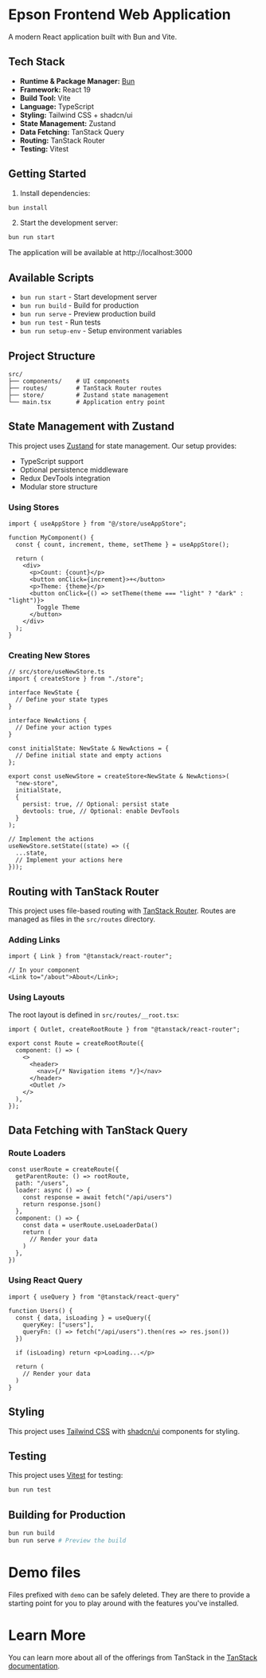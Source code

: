 # Epson Frontend Web Application

A modern React application built with Bun and Vite.

## Tech Stack

- **Runtime & Package Manager:** [Bun](https://bun.sh/)
- **Framework:** React 19
- **Build Tool:** Vite
- **Language:** TypeScript
- **Styling:** Tailwind CSS + shadcn/ui
- **State Management:** Zustand
- **Data Fetching:** TanStack Query
- **Routing:** TanStack Router
- **Testing:** Vitest

## Getting Started

1. Install dependencies:

```bash
bun install
```

2. Start the development server:

```bash
bun run start
```

The application will be available at http://localhost:3000

## Available Scripts

- `bun run start` - Start development server
- `bun run build` - Build for production
- `bun run serve` - Preview production build
- `bun run test` - Run tests
- `bun run setup-env` - Setup environment variables

## Project Structure

```
src/
├── components/    # UI components
├── routes/        # TanStack Router routes
├── store/         # Zustand state management
└── main.tsx       # Application entry point
```

## State Management with Zustand

This project uses [Zustand](https://github.com/pmndrs/zustand) for state management. Our setup provides:

- TypeScript support
- Optional persistence middleware
- Redux DevTools integration
- Modular store structure

### Using Stores

```tsx
import { useAppStore } from "@/store/useAppStore";

function MyComponent() {
  const { count, increment, theme, setTheme } = useAppStore();

  return (
    <div>
      <p>Count: {count}</p>
      <button onClick={increment}>+</button>
      <p>Theme: {theme}</p>
      <button onClick={() => setTheme(theme === "light" ? "dark" : "light")}>
        Toggle Theme
      </button>
    </div>
  );
}
```

### Creating New Stores

```tsx
// src/store/useNewStore.ts
import { createStore } from "./store";

interface NewState {
  // Define your state types
}

interface NewActions {
  // Define your action types
}

const initialState: NewState & NewActions = {
  // Define initial state and empty actions
};

export const useNewStore = createStore<NewState & NewActions>(
  "new-store",
  initialState,
  {
    persist: true, // Optional: persist state
    devtools: true, // Optional: enable DevTools
  }
);

// Implement the actions
useNewStore.setState((state) => ({
  ...state,
  // Implement your actions here
}));
```

## Routing with TanStack Router

This project uses file-based routing with [TanStack Router](https://tanstack.com/router). Routes are managed as files in the `src/routes` directory.

### Adding Links

```tsx
import { Link } from "@tanstack/react-router";

// In your component
<Link to="/about">About</Link>;
```

### Using Layouts

The root layout is defined in `src/routes/__root.tsx`:

```tsx
import { Outlet, createRootRoute } from "@tanstack/react-router";

export const Route = createRootRoute({
  component: () => (
    <>
      <header>
        <nav>{/* Navigation items */}</nav>
      </header>
      <Outlet />
    </>
  ),
});
```

## Data Fetching with TanStack Query

### Route Loaders

```tsx
const userRoute = createRoute({
  getParentRoute: () => rootRoute,
  path: "/users",
  loader: async () => {
    const response = await fetch("/api/users")
    return response.json()
  },
  component: () => {
    const data = userRoute.useLoaderData()
    return (
      // Render your data
    )
  },
})
```

### Using React Query

```tsx
import { useQuery } from "@tanstack/react-query"

function Users() {
  const { data, isLoading } = useQuery({
    queryKey: ["users"],
    queryFn: () => fetch("/api/users").then(res => res.json())
  })

  if (isLoading) return <p>Loading...</p>

  return (
    // Render your data
  )
}
```

## Styling

This project uses [Tailwind CSS](https://tailwindcss.com/) with [shadcn/ui](https://ui.shadcn.com/) components for styling.

## Testing

This project uses [Vitest](https://vitest.dev/) for testing:

```bash
bun run test
```

## Building for Production

```bash
bun run build
bun run serve # Preview the build
```

# Demo files

Files prefixed with `demo` can be safely deleted. They are there to provide a starting point for you to play around with the features you've installed.

# Learn More

You can learn more about all of the offerings from TanStack in the [TanStack documentation](https://tanstack.com).
